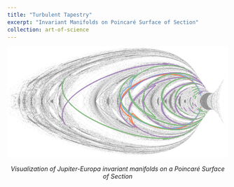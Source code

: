 ```yaml
---
title: "Turbulent Tapestry"
excerpt: "Invariant Manifolds on Poincaré Surface of Section"
collection: art-of-science
---
```


<div style="text-align: center">
    <img src="/images/art-of-science/poincare-section.png" alt="Poincare Section" style="width: 600px; max-width: 100%;"/>
    <p><em>Visualization of Jupiter-Europa invariant manifolds on a Poincaré Surface of Section</em></p>
</div>